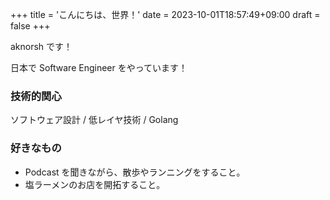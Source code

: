 +++
title = 'こんにちは、世界！'
date = 2023-10-01T18:57:49+09:00
draft = false
+++

aknorsh です！

日本で Software Engineer をやっています！

### 技術的関心

ソフトウェア設計 / 低レイヤ技術 / Golang

### 好きなもの

- Podcast を聞きながら、散歩やランニングをすること。
- 塩ラーメンのお店を開拓すること。
